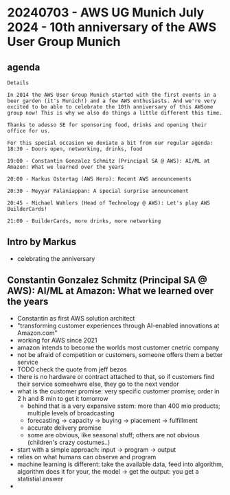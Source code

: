# 20240703 - AWS UG Munich July 2024 - 10th anniversary of the AWS User Group Munich

## agenda
```
Details

In 2014 the AWS User Group Munich started with the first events in a beer garden (it's Munich!) and a few AWS enthusiasts. And we're very excited to be able to celebrate the 10th anniversary of this AWSome group now! This is why we also do things a little different this time.

Thanks to adesso SE for sponsoring food, drinks and opening their office for us.

For this special occasion we deviate a bit from our regular agenda:
18:30 - Doors open, networking, drinks, food

19:00 - Constantin Gonzalez Schmitz (Principal SA @ AWS): AI/ML at Amazon: What we learned over the years

20:00 - Markus Ostertag (AWS Hero): Recent AWS announcements

20:30 - Meyyar Palaniappan: A special surprise announcement

20:45 - Michael Wahlers (Head of Technology @ AWS): Let's play AWS BuilderCards!

21:00 - BuilderCards, more drinks, more networking
```

## Intro by Markus
* celebrating the anniversary

## Constantin Gonzalez Schmitz (Principal SA @ AWS): AI/ML at Amazon: What we learned over the years
* Constantin as first AWS solution architect
* "transforming customer experiences through AI-enabled innovations at Amazon.com"
* working for AWS since 2021
* amazon intends to become the worlds most customer cnetric company
* not be afraid of competition or customers, someone offers them a better service
* TODO check the quote from jeff bezos
* there is no hardware or contract attached to that, so if customers find their service someehwre else, they go to the next vendor
* what is the customer promise: very specific customer promise; order in 2 h and 8 min to get it tomorrow
  * behind that is a very expansive sstem: more than 400 mio products; multiple levels of broadcasting
  * forecasting -> capacity -> buying -> placement -> fulfillment
  * accurate delivery promise
  * some are obvious, like seasonal stuff; others are not obvious (children's crazy costumes..)
* start with a simple approach: input -> program -> output
* relies on what humans can observe and program
* machine learning is different: take the available data, feed into algorithm, algorithm does it for your, the model -> get the output: you get a statistial answer
*

